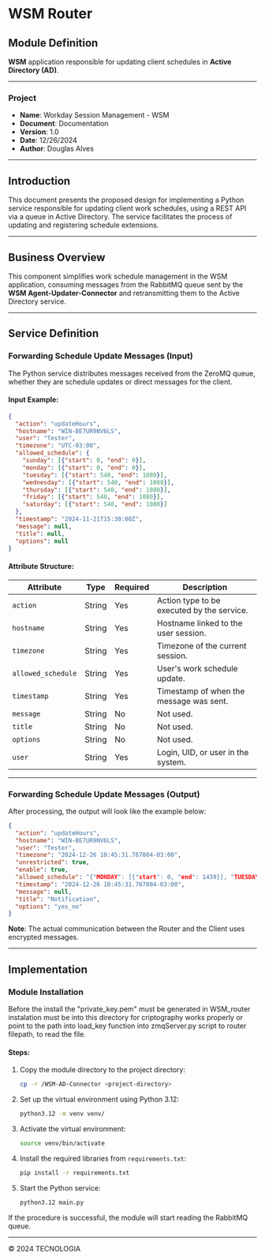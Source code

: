 
# WSM Router

## Module Definition
**WSM** application responsible for updating client schedules in **Active Directory (AD)**.

---

### Project
- **Name**: Workday Session Management - WSM
- **Document**: Documentation
- **Version**: 1.0
- **Date**: 12/26/2024
- **Author**: Douglas Alves

---

## Introduction
This document presents the proposed design for implementing a Python service responsible for updating client work schedules, using a REST API via a queue in Active Directory. The service facilitates the process of updating and registering schedule extensions.

---

## Business Overview
This component simplifies work schedule management in the WSM application, consuming messages from the RabbitMQ queue sent by the **WSM Agent-Updater-Connector** and retransmitting them to the Active Directory service.

---

## Service Definition

### Forwarding Schedule Update Messages (Input)
The Python service distributes messages received from the ZeroMQ queue, whether they are schedule updates or direct messages for the client.

#### Input Example:

```json
{
  "action": "updateHours",
  "hostname": "WIN-BE7UR9NV6LS",
  "user": "Tester",
  "timezone": "UTC-03:00",
  "allowed_schedule": {
    "sunday": [{"start": 0, "end": 0}],
    "monday": [{"start": 0, "end": 0}],
    "tuesday": [{"start": 540, "end": 1080}],
    "wednesday": [{"start": 540, "end": 1080}],
    "thursday": [{"start": 540, "end": 1080}],
    "friday": [{"start": 540, "end": 1080}],
    "saturday": [{"start": 540, "end": 1080}]
  },
  "timestamp": "2024-11-21T15:30:00Z",
  "message": null,
  "title": null,
  "options": null
}
```

#### Attribute Structure:

| **Attribute**       | **Type** | **Required** | **Description**                                   |
|----------------------|----------|--------------|--------------------------------------------------|
| `action`            | String   | Yes          | Action type to be executed by the service.       |
| `hostname`          | String   | Yes          | Hostname linked to the user session.             |
| `timezone`          | String   | Yes          | Timezone of the current session.                 |
| `allowed_schedule`  | String   | Yes          | User's work schedule update.                     |
| `timestamp`         | String   | Yes          | Timestamp of when the message was sent.          |
| `message`           | String   | No           | Not used.                                        |
| `title`             | String   | No           | Not used.                                        |
| `options`           | String   | No           | Not used.                                        |
| `user`              | String   | Yes          | Login, UID, or user in the system.               |

---

### Forwarding Schedule Update Messages (Output)

After processing, the output will look like the example below:

```json
{
  "action": "updateHours",
  "hostname": "WIN-BE7UR9NV6LS",
  "user": "Tester",
  "timezone": "2024-12-26 10:45:31.767804-03:00",
  "unrestricted": true,
  "enable": true,
  "allowed_schedule": "{"MONDAY": [{"start": 0, "end": 1439}], "TUESDAY": [{"start": 0, "end": 1439}], "WEDNESDAY": [{"start": 0, "end": 1439}], "THURSDAY": [{"start": 0, "end": 1439}], "FRIDAY": [{"start": 0, "end": 1439}], "SATURDAY": [{"start": 0, "end": 1439}], "SUNDAY": [{"start": 0, "end": 1439}]}",
  "timestamp": "2024-12-26 10:45:31.767804-03:00",
  "message": null,
  "title": "Notification",
  "options": "yes_no"
}
```

**Note**: The actual communication between the Router and the Client uses encrypted messages.

---

## Implementation

### Module Installation

Before the install the "private_key.pem" must be generated in WSM_router instalation must be into this directory for criptography works properly or point to the path into load_key function into zmqServer.py script to router filepath, to read the file.

#### Steps:
1. Copy the module directory to the project directory:
   ```bash
   cp -r /WSM-AD-Connector <project-directory>
   ```

2. Set up the virtual environment using Python 3.12:
   ```bash
   python3.12 -m venv venv/
   ```

3. Activate the virtual environment:
   ```bash
   source venv/bin/activate
   ```

4. Install the required libraries from `requirements.txt`:
   ```bash
   pip install -r requirements.txt
   ```

5. Start the Python service:
   ```bash
   python3.12 main.py
   ```

If the procedure is successful, the module will start reading the RabbitMQ queue.

---

© 2024 TECNOLOGIA
